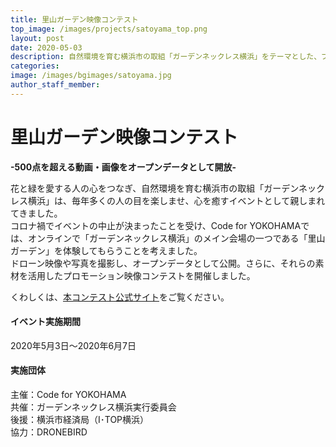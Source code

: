 ```yaml
---
title: 里山ガーデン映像コンテスト
top_image: /images/projects/satoyama_top.png
layout: post
date: 2020-05-03
description: 自然環境を育む横浜市の取組「ガーデンネックレス横浜」をテーマとした、プロモーション映像コンテスト企画
categories:
image: /images/bgimages/satoyama.jpg
author_staff_member:
---
```


# 里山ガーデン映像コンテスト

**-500点を超える動画・画像をオープンデータとして開放-**


花と緑を愛する人の心をつなぎ、自然環境を育む横浜市の取組「ガーデンネックレス横浜」は、毎年多くの人の目を楽しませ、心を癒すイベントとして親しまれてきました。<br />
コロナ禍でイベントの中止が決まったことを受け、Code for YOKOHAMAでは、オンラインで「ガーデンネックレス横浜」のメイン会場の一つである「里山ガーデン」を体験してもらうことを考えました。<br />
ドローン映像や写真を撮影し、オープンデータとして公開。さらに、それらの素材を活用したプロモーション映像コンテストを開催しました。

くわしくは、[本コンテスト公式サイト](./satoyama/)をご覧ください。

#### イベント実施期間

2020年5月3日〜2020年6月7日

#### 実施団体

主催：Code for YOKOHAMA<br />
共催：ガーデンネックレス横浜実行委員会<br />
後援：横浜市経済局（I･TOP横浜）<br />
協力：DRONEBIRD
